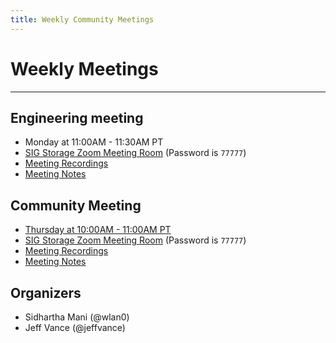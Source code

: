 ```yaml
---
title: Weekly Community Meetings
---
```


# Weekly Meetings
----------------

## Engineering meeting
 - Monday at 11:00AM - 11:30AM PT
 - [SIG Storage Zoom Meeting Room](https://zoom.us/s/614261834) (Password is ```77777```)
 - [Meeting Recordings](https://www.youtube.com/channel/UCiOeuJ6L4rYNC1jwZFRmC5Q/search?query=object+bucket+standup)
 - [Meeting Notes](https://docs.google.com/document/d/1KTh1y9klby64t7btNULtxLWDkRC9SAWE-SZnJeFZqug/edit?usp=sharing)

## Community Meeting
 - [Thursday at 10:00AM - 11:00AM PT](https://calendar.google.com/calendar/event?eid=MmM5bzU5bWtjaG41Z2dlcXViaWtmNGxpbmZfMjAyMTAxMjhUMTgwMDAwWiB2dnZvNDhyNmNwcmNjaWkxbHNhdmE2cDJ1Y0Bn&ctz=America/Los_Angeles)
 - [SIG Storage Zoom Meeting Room](https://zoom.us/s/614261834) (Password is ```77777```)
 - [Meeting Recordings](https://www.youtube.com/channel/UCiOeuJ6L4rYNC1jwZFRmC5Q/search?query=object+bucket+review)
 - [Meeting Notes](https://docs.google.com/document/d/1KTh1y9klby64t7btNULtxLWDkRC9SAWE-SZnJeFZqug/edit?usp=sharing)

## Organizers

 - Sidhartha Mani (@wlan0)
 - Jeff Vance (@jeffvance)
